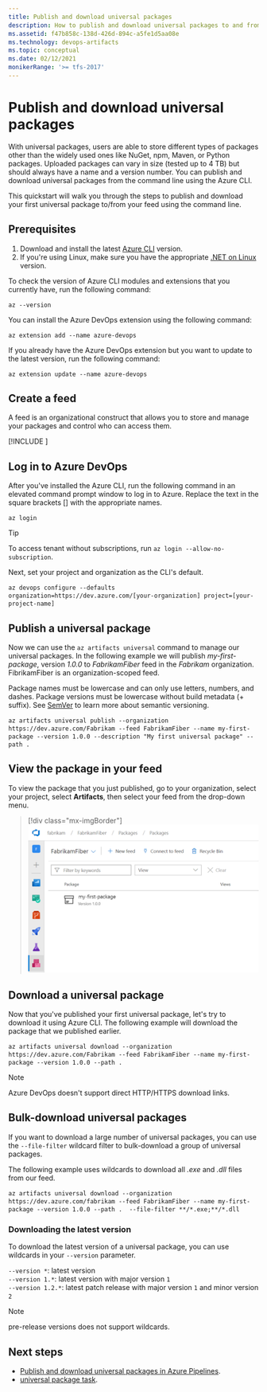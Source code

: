 ```yaml
---
title: Publish and download universal packages
description: How to publish and download universal packages to and from Azure Artifacts.
ms.assetid: f47b858c-138d-426d-894c-a5fe1d5aa08e
ms.technology: devops-artifacts
ms.topic: conceptual
ms.date: 02/12/2021
monikerRange: '>= tfs-2017'
---
```


# Publish and download universal packages

With universal packages, users are able to store different types of packages other than the widely used ones like NuGet, npm, Maven, or Python packages. Uploaded packages can vary in size (tested up to 4 TB) but should always have a name and a version number. You can publish and download universal packages from the command line using the Azure CLI. 

This quickstart will walk you through the steps to publish and download your first universal package to/from your feed using the command line.

## Prerequisites

1. Download and install the latest [Azure CLI](/cli/azure/install-azure-cli) version.
2. If you're using Linux, make sure you have the appropriate [.NET on Linux](/dotnet/core/linux-prerequisites) version. 

To check the version of Azure CLI modules and extensions that you currently have, run the following command: 
   ```Command
   az --version
   ```

You can install the Azure DevOps extension using the following command:
   ```Command
   az extension add --name azure-devops
   ```

If you already have the Azure DevOps extension but you want to update to the latest version, run the following command:

   ```Command
   az extension update --name azure-devops
   ```

## Create a feed

A feed is an organizational construct that allows you to store and manage your packages and control who can access them.

[!INCLUDE [](../includes/create-feed.md)]

## Log in to Azure DevOps

After you've installed the Azure CLI, run the following command in an elevated command prompt window to log in to Azure. Replace the text in the square brackets [] with the appropriate names.

```Command
az login
```

> [!TIP]
> To access tenant without subscriptions, run `az login --allow-no-subscription`.

Next, set your project and organization as the CLI's default.

```Command
az devops configure --defaults organization=https://dev.azure.com/[your-organization] project=[your-project-name]
```

<a name="publish-a-package"></a>

## Publish a universal package

Now we can use the `az artifacts universal` command to manage our universal packages. In the following example we will publish _my-first-package_, version _1.0.0_ to _FabrikamFiber_ feed in the _Fabrikam_ organization. FibrikamFiber is an organization-scoped feed.

Package names must be lowercase and can only use letters, numbers, and dashes. Package versions must be lowercase without build metadata (+ suffix). See [SemVer](https://semver.org/spec/v2.0.0.html) to learn more about semantic versioning.

```Command
az artifacts universal publish --organization https://dev.azure.com/Fabrikam --feed FabrikamFiber --name my-first-package --version 1.0.0 --description "My first universal package" --path .
```

## View the package in your feed

To view the package that you just published, go to your organization, select your project, select **Artifacts**, then select your feed from the drop-down menu. 

> [!div class="mx-imgBorder"] 
> ![View published universal package](media/universal-in-feed.png)

## Download a universal package

Now that you've published your first universal package, let's try to download it using Azure CLI. The following example will download the package that we published earlier.

```Command
az artifacts universal download --organization https://dev.azure.com/Fabrikam --feed FabrikamFiber --name my-first-package --version 1.0.0 --path .
```

> [!NOTE]
> Azure DevOps doesn't support direct HTTP/HTTPS download links. 

## Bulk-download universal packages

If you want to download a large number of universal packages, you can use the `--file-filter` wildcard filter to bulk-download a group of universal packages.

The following example uses wildcards to download all *.exe* and *.dll* files from our feed.

```azurecli
az artifacts universal download --organization https://dev.azure.com/fabrikam --feed FabrikamFiber --name my-first-package --version 1.0.0 --path .  --file-filter **/*.exe;**/*.dll
```

### Downloading the latest version

To download the latest version of a universal package, you can use wildcards in your `--version` parameter.

`--version *`: latest version  
`--version 1.*`: latest version with major version `1`  
`--version 1.2.*`: latest patch release with major version `1` and minor version `2`  
  
> [!NOTE]
> pre-release versions does not support wildcards.  


## Next steps

- [Publish and download universal packages in Azure Pipelines](../../pipelines/artifacts/universal-packages.md).
- [universal package task](../../pipelines/tasks/package/universal-packages.md).

